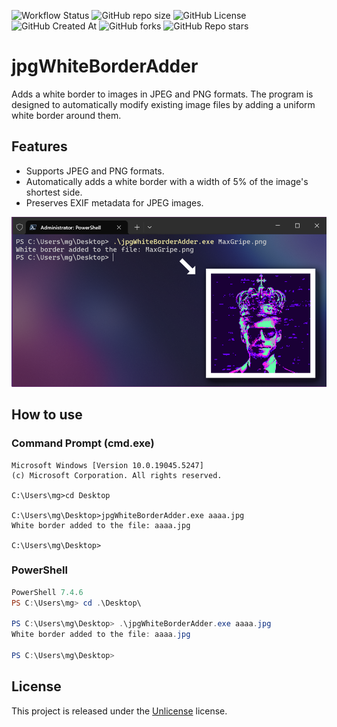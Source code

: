 
![Workflow Status](https://github.com/MaxGripe/jpg-white-border-adder/actions/workflows/dotnet.yml/badge.svg)
![GitHub repo size](https://img.shields.io/github/repo-size/MaxGripe/jpg-white-border-adder)
![GitHub License](https://img.shields.io/github/license/MaxGripe/jpg-white-border-adder)
![GitHub Created At](https://img.shields.io/github/created-at/MaxGripe/jpg-white-border-adder)
![GitHub forks](https://img.shields.io/github/forks/MaxGripe/jpg-white-border-adder)
![GitHub Repo stars](https://img.shields.io/github/stars/MaxGripe/jpg-white-border-adder)

# jpgWhiteBorderAdder

Adds a white border to images in JPEG and PNG formats. The program is designed to automatically modify existing image files by adding a uniform white border around them.

## Features

- Supports JPEG and PNG formats.
- Automatically adds a white border with a width of 5% of the image's shortest side.
- Preserves EXIF metadata for JPEG images.

![Example](example.png)

## How to use

### Command Prompt (cmd.exe)

```
Microsoft Windows [Version 10.0.19045.5247]
(c) Microsoft Corporation. All rights reserved.

C:\Users\mg>cd Desktop

C:\Users\mg\Desktop>jpgWhiteBorderAdder.exe aaaa.jpg
White border added to the file: aaaa.jpg

C:\Users\mg\Desktop>
```
### PowerShell
```PowerShell
PowerShell 7.4.6
PS C:\Users\mg> cd .\Desktop\

PS C:\Users\mg\Desktop> .\jpgWhiteBorderAdder.exe aaaa.jpg
White border added to the file: aaaa.jpg

PS C:\Users\mg\Desktop>
```

## License

This project is released under the [Unlicense](LICENSE) license.
